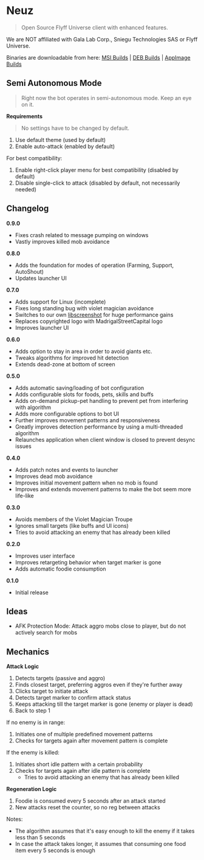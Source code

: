 # Neuz
> Open Source Flyff Universe client with enhanced features.

We are NOT affiliated with Gala Lab Corp., Sniegu Technologies SAS or Flyff Universe.

Binaries are downloadable from here: [MSI Builds](https://github.com/SplittyDev/Neuz/tree/main/src-tauri/target/release/bundle/msi) | [DEB Builds](https://github.com/SplittyDev/Neuz/tree/main/src-tauri/target/release/bundle/deb) | [AppImage Builds](https://github.com/SplittyDev/Neuz/tree/main/src-tauri/target/release/bundle/appimage)

## Semi Autonomous Mode
> Right now the bot operates in semi-autonomous mode. Keep an eye on it.

**Requirements**
> No settings have to be changed by default.

1. Use default theme (used by default)
2. Enable auto-attack (enabled by default)

For best compatibility:

1. Enable right-click player menu for best compatibility (disabled by default)
2. Disable single-click to attack (disabled by default, not necessarily needed)

## Changelog

**0.9.0**
- Fixes crash related to message pumping on windows
- Vastly improves killed mob avoidance

**0.8.0**
- Adds the foundation for modes of operation (Farming, Support, AutoShout)
- Updates launcher UI

**0.7.0**
- Adds support for Linux (incomplete)
- Fixes long standing bug with violet magician avoidance
- Switches to our own [libscreenshot](https://github.com/madrigalstreetcartel/libscreenshot) for huge performance gains
- Replaces copyrighted logo with MadrigalStreetCapital logo
- Improves launcher UI

**0.6.0**
- Adds option to stay in area in order to avoid giants etc.
- Tweaks algorithms for improved hit detection
- Extends dead-zone at bottom of screen

**0.5.0**
- Adds automatic saving/loading of bot configuration
- Adds configurable slots for foods, pets, skills and buffs
- Adds on-demand pickup-pet handling to prevent pet from interfering with algorithm
- Adds more configurable options to bot UI
- Further improves movement patterns and responsiveness
- Greatly improves detection performance by using a multi-threaded algorithm
- Relaunches application when client window is closed to prevent desync issues

**0.4.0**
- Adds patch notes and events to launcher
- Improves dead mob avoidance
- Improves initial movement pattern when no mob is found
- Improves and extends movement patterns to make the bot seem more life-like 

**0.3.0**
- Avoids members of the Violet Magician Troupe
- Ignores small targets (like buffs and UI icons)
- Tries to avoid attacking an enemy that has already been killed

**0.2.0**
- Improves user interface
- Improves retargeting behavior when target marker is gone
- Adds automatic foodie consumption

**0.1.0**
- Initial release

## Ideas

- AFK Protection Mode: Attack aggro mobs close to player, but do not actively search for mobs

## Mechanics

**Attack Logic**

1. Detects targets (passive and aggro)
2. Finds closest target, preferring aggros even if they're further away
3. Clicks target to initiate attack
4. Detects target marker to confirm attack status
5. Keeps attacking till the target marker is gone (enemy or player is dead)
6. Back to step 1

If no enemy is in range:

1. Initiates one of multiple predefined movement patterns
2. Checks for targets again after movement pattern is complete

If the enemy is killed:

1. Initiates short idle pattern with a certain probability
2. Checks for targets again after idle pattern is complete
    - Tries to avoid attacking an enemy that has already been killed

**Regeneration Logic**

1. Foodie is consumed every 5 seconds after an attack started
2. New attacks reset the counter, so no reg between attacks

Notes:

- The algorithm assumes that it's easy enough to kill the enemy if it takes less than 5 seconds
- In case the attack takes longer, it assumes that consuming one food item every 5 seconds is enough

